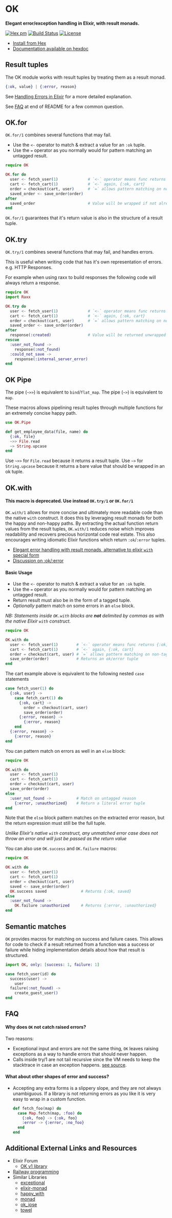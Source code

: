 # OK

**Elegant error/exception handling in Elixir, with result monads.**

[![Hex pm](http://img.shields.io/hexpm/v/ok.svg?style=flat)](https://hex.pm/packages/ok)
[![Build Status](https://secure.travis-ci.org/CrowdHailer/OK.svg?branch=master
"Build Status")](https://travis-ci.org/CrowdHailer/OK)
[![License](https://img.shields.io/badge/License-Apache%202.0-blue.svg)](LICENSE)

- [Install from Hex](https://hex.pm/packages/ok)
- [Documentation available on hexdoc](https://hexdocs.pm/ok)

## Result tuples

The OK module works with result tuples by treating them as a result monad.

```elixir
{:ok, value} | {:error, reason}
```

See [Handling Errors in Elixir](http://insights.workshop14.io/2015/10/18/handling-errors-in-elixir-no-one-say-monad.html) for a more detailed explanation.

See [FAQ](#faq) at end of README for a few common question.

## OK.for

`OK.for/1` combines several functions that may fail.

- Use the `<-` operator to match & extract a value for an `:ok` tuple.
- Use the `=` operator as you normally would for pattern matching an untagged result.

```elixir
require OK

OK.for do
  user <- fetch_user(1)             # `<-` operator means func returns {:ok, user}
  cart <- fetch_cart(1)             # `<-` again, {:ok, cart}
  order = checkout(cart, user)      # `=` allows pattern matching on non-tagged funcs
  saved_order <- save_order(order)
after
  saved_order                       # Value will be wrapped if not already a result tuple
end
```

`OK.for/1` guarantees that it's return value is also in the structure of a result tuple.

## OK.try

`OK.try/1` combines several functions that may fail, and handles errors.

This is useful when writing code that has it's own representation of errors.
e.g. HTTP Responses.

For example when using raxx to build responses the following code will always return a response.

```elixir
require OK
import Raxx

OK.try do
  user <- fetch_user(1)             # `<-` operator means func returns {:ok, user}
  cart <- fetch_cart(1)             # `<-` again, {:ok, cart}
  order = checkout(cart, user)      # `=` allows pattern matching on non-tagged funcs
  saved_order <- save_order(order)
after
  response(:created)                # Value will be returned unwrapped
rescue
  :user_not_found ->
    response(:not_found)
  :could_not_save ->
    response(:internal_server_error)
end
```

## OK Pipe

The pipe (`~>>`) is equivalent to `bind`/`flat_map`.
The pipe (`~>`) is equivalent to `map`.

These macros allows pipelining result tuples through multiple functions
for an extremely concise happy path.

```elixir
use OK.Pipe

def get_employee_data(file, name) do
  {:ok, file}
  ~>> File.read
  ~> String.upcase
end
```

Use `~>>` for `File.read` because it returns a result tuple.
Use `~>` for `String.upcase` because it returns a bare value that should be wrapped in an ok tuple.

## OK.with

#### This macro is deprecated. Use instead `OK.try/1` or `OK.for/1`

`OK.with/1` allows for more concise and ultimately more readable code than the native `with` construct. It does this by leveraging result monads for both the happy and non-happy paths. By extracting the actual function return values from the result tuples, `OK.with/1` reduces noise which improves readability and recovers precious horizontal code real estate. This also encourages writing idiomatic Elixir functions which return `:ok`/`:error` tuples.

- [Elegant error handling with result monads, alternative to elixir `with` special form](https://elixirforum.com/t/elegant-error-handling-with-result-monads-alternative-to-elixir-with-special-form/3264/1)
- [Discussion on :ok/:error](https://elixirforum.com/t/usage-of-ok-result-error-vs-some-result-none/3253)

#### Basic Usage

- Use the `<-` operator to match & extract a value for an `:ok` tuple.
- Use the `=` operator as you normally would for pattern matching an untagged result.
- Return result must also be in the form of a tagged tuple.
- _Optionally_ pattern match on some errors in an `else` block.

_NB: Statements inside `OK.with` blocks are **not** delimited by commas as with the native Elixir `with` construct._

```elixir
require OK

OK.with do
  user <- fetch_user(1)        # `<-` operator means func returns {:ok, user}
  cart <- fetch_cart(1)        # `<-` again, {:ok, cart}
  order = checkout(cart, user) # `=` allows pattern matching on non-tagged funcs
  save_order(order)            # Returns an ok/error tuple
end
```

The cart example above is equivalent to the following nested `case` statements

```elixir
case fetch_user(1) do
  {:ok, user} ->
    case fetch_cart(1) do
      {:ok, cart} ->
        order = checkout(cart, user)
        save_order(order)
      {:error, reason} ->
        {:error, reason}
    end
  {:error, reason} ->
    {:error, reason}
end
```

You can pattern match on errors as well in an `else` block:

```elixir
require OK

OK.with do
  user <- fetch_user(1)
  cart <- fetch_cart(1)
  order = checkout(cart, user)
  save_order(order)
else
  :user_not_found ->           # Match on untagged reason
    {:error, :unauthorized}    # Return a literal error tuple
end
```

Note that the `else` block pattern matches on the extracted error reason, but the return expression must still be the full tuple.

*Unlike Elixir's native `with` construct, any unmatched error case does not throw an error and will just be passed as the return value*

You can also use `OK.success` and `OK.failure` macros:

```elixir
require OK

OK.with do
  user <- fetch_user(1)
  cart <- fetch_cart(1)
  order = checkout(cart, user)
  saved <- save_order(order)
  OK.success saved               # Returns {:ok, saved}
else
  :user_not_found ->
    OK.failure :unauthorized     # Returns {:error, :unauthorized}
end
```

## Semantic matches

`OK` provides macros for matching on success and failure cases.
This allows for code to check if a result returned from a function was a
success or failure while hiding implementation details about how that result is
structured.

```elixir
import OK, only: [success: 1, failure: 1]

case fetch_user(id) do
  success(user) ->
    user
  failure(:not_found) ->
    create_guest_user()
end
```

## FAQ

#### Why does `OK` not catch raised errors?

Two reasons:
- Exceptional input and errors are not the same thing,
  `OK` leaves raising exceptions as a way to handle errors that should never happen.
- Calls inside try/1 are not tail recursive since the VM needs to keep the stacktrace in case an exception happens.
  [see source](https://github.com/elixir-lang/elixir/blob/22bd10a8170af0b187029d115abe4cc8edcf2ae6/lib/elixir/lib/kernel/special_forms.ex#L1622).

#### What about other shapes of error and success?

- Accepting any extra forms is a slippery slope, and they are not always unambiguous.
  If a library is not returning errors as you like it is very easy to wrap in a custom function.

  ```elixir
  def fetch_foo(map) do
    case Map.fetch(map, :foo) do
      {:ok, foo} -> {:ok, foo}
      :error -> {:error, :no_foo}
    end
  end
  ```

## Additional External Links and Resources

- Elixir Forum
  - [OK v1 library](https://elixirforum.com/t/ok-elegant-error-handling-for-elixir-pipelines-version-1-0-released/1932/)
- [Railway programming](http://www.zohaib.me/railway-programming-pattern-in-elixir/)
- Similar Libraries
  - [exceptional](https://github.com/expede/exceptional)
  - [elixir-monad](https://github.com/nickmeharry/elixir-monad)
  - [happy_with](https://github.com/vic/happy_with)
  - [monad](https://github.com/rmies/monad)
  - [ok_jose](https://github.com/vic/ok_jose)
  - [towel](https://github.com/knrz/towel)
